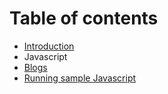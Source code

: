 # Table of contents

* [Introduction](README.md)
* Javascript
* [Blogs](blogs.md)
* [Running sample Javascript](running-sample-javascript.md)

